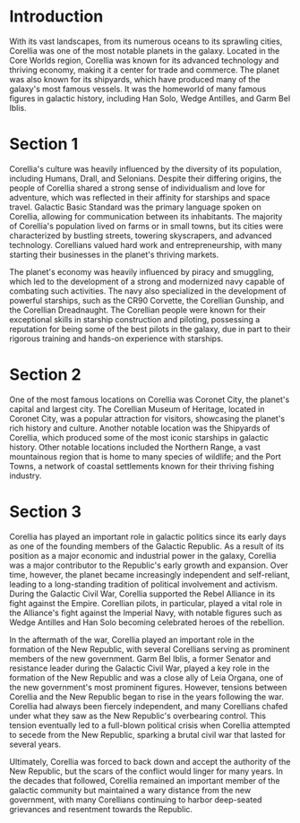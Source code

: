 # Introduction
With its vast landscapes, from its numerous oceans to its sprawling cities, Corellia was one of the most notable planets in the galaxy.
Located in the Core Worlds region, Corellia was known for its advanced technology and thriving economy, making it a center for trade and commerce.
The planet was also known for its shipyards, which have produced many of the galaxy's most famous vessels.
It was the homeworld of many famous figures in galactic history, including Han Solo, Wedge Antilles, and Garm Bel Iblis.

# Section 1
Corellia's culture was heavily influenced by the diversity of its population, including Humans, Drall, and Selonians.
Despite their differing origins, the people of Corellia shared a strong sense of individualism and love for adventure, which was reflected in their affinity for starships and space travel.
Galactic Basic Standard was the primary language spoken on Corellia, allowing for communication between its inhabitants.
The majority of Corellia's population lived on farms or in small towns, but its cities were characterized by bustling streets, towering skyscrapers, and advanced technology.
Corellians valued hard work and entrepreneurship, with many starting their businesses in the planet's thriving markets.


The planet's economy was heavily influenced by piracy and smuggling, which led to the development of a strong and modernized navy capable of combating such activities.
The navy also specialized in the development of powerful starships, such as the CR90 Corvette, the Corellian Gunship, and the Corellian Dreadnaught.
The Corellian people were known for their exceptional skills in starship construction and piloting, possessing a reputation for being some of the best pilots in the galaxy, due in part to their rigorous training and hands-on experience with starships.



# Section 2
One of the most famous locations on Corellia was Coronet City, the planet's capital and largest city.
The Corellian Museum of Heritage, located in Coronet City, was a popular attraction for visitors, showcasing the planet's rich history and culture.
Another notable location was the Shipyards of Corellia, which produced some of the most iconic starships in galactic history.
Other notable locations included the Northern Range, a vast mountainous region that is home to many species of wildlife; and the Port Towns, a network of coastal settlements known for their thriving fishing industry.



# Section 3
Corellia has played an important role in galactic politics since its early days as one of the founding members of the Galactic Republic.
As a result of its position as a major economic and industrial power in the galaxy, Corellia was a major contributor to the Republic's early growth and expansion.
Over time, however, the planet became increasingly independent and self-reliant, leading to a long-standing tradition of political involvement and activism.
During the Galactic Civil War, Corellia supported the Rebel Alliance in its fight against the Empire.
Corellian pilots, in particular, played a vital role in the Alliance's fight against the Imperial Navy, with notable figures such as Wedge Antilles and Han Solo becoming celebrated heroes of the rebellion.

In the aftermath of the war, Corellia played an important role in the formation of the New Republic, with several Corellians serving as prominent members of the new government.
Garm Bel Iblis, a former Senator and resistance leader during the Galactic Civil War, played a key role in the formation of the New Republic and was a close ally of Leia Organa, one of the new government's most prominent figures.
However, tensions between Corellia and the New Republic began to rise in the years following the war.
Corellia had always been fiercely independent, and many Corellians chafed under what they saw as the New Republic's overbearing control.
This tension eventually led to a full-blown political crisis when Corellia attempted to secede from the New Republic, sparking a brutal civil war that lasted for several years.

Ultimately, Corellia was forced to back down and accept the authority of the New Republic, but the scars of the conflict would linger for many years.
In the decades that followed, Corellia remained an important member of the galactic community but maintained a wary distance from the new government, with many Corellians continuing to harbor deep-seated grievances and resentment towards the Republic.